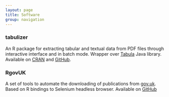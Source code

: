 ```yaml
---
layout: page
title: Software
group: navigation
---
```


### tabulizer

An R package for extracting tabular and textual data from PDF files through
interactive interface and in batch mode. Wrapper over [Tabula](https://tabula.technology/)
Java library. Available on
[CRAN](https://cran.r-project.org/web/packages/tabulizer/index.html) and
[GitHub](https://github.com/ropensci/tabulizer).

### RgovUK

A set of tools to automate the downloading of publications from
[gov.uk](https://www.gov.uk/government/publications). Based on R bindings to
Selenium headless browser. Available on [GitHub](https://github.com/tpaskhalis/RgovUK)